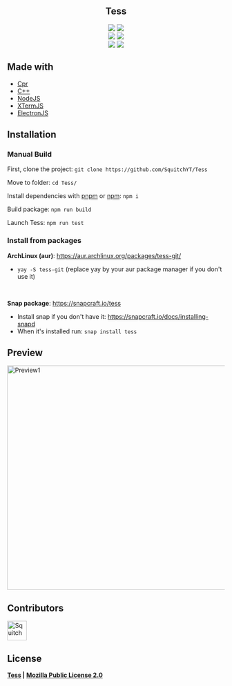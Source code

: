 <h2 align="center">Tess</h2>
<p align="center">
  <a href="https://aur.archlinux.org/packages/tess-git/"><img src="https://img.shields.io/badge/Arch_Linux-1793D1?style=for-the-badge&logo=arch-linux&logoColor=white"/></a>
  <a href="https://github.com/SquitchYT/Tess/releases/latest/download/Tess.deb"><img src="https://img.shields.io/badge/Debian-A81D33?style=for-the-badge&logo=debian&logoColor=white" /></a>
  <br>
  <img src="https://img.shields.io/badge/JavaScript-F7DF1E?style=for-the-badge&logo=javascript&logoColor=black" />
  <img src="https://img.shields.io/badge/C%2B%2B-00599C?style=for-the-badge&logo=c%2B%2B&logoColor=white" />
  <br>
  <img src="https://img.shields.io/badge/Node.js-43853D?style=for-the-badge&logo=node-dot-js&logoColor=white" />
  <img src="https://img.shields.io/badge/Electron-2B2E3A?style=for-the-badge&logo=electron&logoColor=9FEAF9" />
</p>

## Made with
* [Cpr](https://github.com/whoshuu/cpr)
* [C++](https://isocpp.org/)
* [NodeJS](https://nodejs.org)
* [XTermJS](https://github.com/xtermjs/xterm.js)
* [ElectronJS](https://www.electronjs.org)

## Installation
### Manual Build

First, clone the project: `git clone https://github.com/SquitchYT/Tess`

Move to folder: `cd Tess/`

Install dependencies with [pnpm](https://pnpm.io/) or [npm](https://www.npmjs.com/): `npm i`

Build package: `npm run build`

Launch Tess: `npm run test`

### Install from packages
**ArchLinux (aur)**: https://aur.archlinux.org/packages/tess-git/
 * `yay -S tess-git` (replace yay by your aur package manager if you don't use it)
<br>


**Snap package**: https://snapcraft.io/tess
 * Install snap if you don't have it: https://snapcraft.io/docs/installing-snapd
 * When it's installed run: `snap install tess`

## Preview
[<img width="520" src="https://raw.githubusercontent.com/SquitchYT/Tess/main/preview/preview.gif" alt="Preview1">]("https://raw.githubusercontent.com/SquitchYT/Tess/main/preview/preview.gif")


## Contributors
[<img width="45" src="https://avatars.githubusercontent.com/u/63391793?s=400&u=715a3054e5ce60b197271a3a2a188a48adbd405e&v=4" alt="Squitch">](https://github.com/SquitchYT)

## License
**[Tess](https://github.com/SquitchYT/tess) | [Mozilla Public License 2.0](https://github.com/SquitchYT/Tess/blob/main/LICENSE)**
